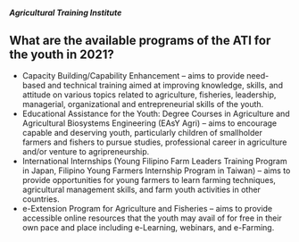 ##### Agricultural Training Institute

## What are the available programs of the ATI for the youth in 2021?


 - Capacity Building/Capability Enhancement – aims to provide need-based and technical training aimed at improving knowledge, skills, and attitude on various topics related to agriculture, fisheries, leadership, managerial, organizational and entrepreneurial skills of the youth.
 - Educational Assistance for the Youth: Degree Courses in Agriculture and Agricultural Biosystems Engineering (EAsY Agri) – aims to encourage capable and deserving youth, particularly children of smallholder farmers and fishers to pursue studies, professional career in agriculture and/or venture to agripreneurship.
 - International Internships (Young Filipino Farm Leaders Training Program in Japan, Filipino Young Farmers Internship Program in Taiwan) – aims to provide opportunities for young farmers to learn farming techniques, agricultural management skills, and farm youth activities in other countries.
 - e-Extension Program for Agriculture and Fisheries – aims to provide accessible online resources that the youth may avail of for free in their own pace and place including e-Learning, webinars, and e-Farming.
